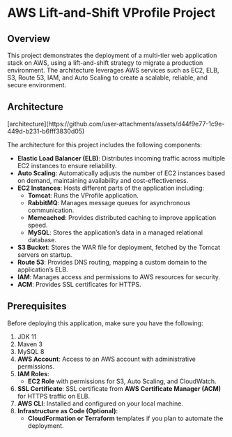 <h1>AWS Lift-and-Shift VProfile Project</h1>

<h2 id="overview">Overview</h2>
<p>
  This project demonstrates the deployment of a multi-tier web application stack on AWS, using a lift-and-shift strategy to migrate a production environment. The architecture leverages 
  AWS services such as EC2, ELB, S3, Route 53, IAM, and Auto Scaling to create a scalable, reliable, and secure environment.
</p>

<h2 id="architecture">Architecture</h2>
<p>
    [architecture](https://github.com/user-attachments/assets/d44f9e77-1c9e-449d-b231-b6fff3830d05)
</p>
<p>
    The architecture for this project includes the following components:
</p>
<ul>
    <li><strong>Elastic Load Balancer (ELB)</strong>: Distributes incoming traffic across multiple EC2 instances to ensure reliability.</li>
    <li><strong>Auto Scaling</strong>: Automatically adjusts the number of EC2 instances based on demand, maintaining availability and cost-effectiveness.</li>
    <li><strong>EC2 Instances</strong>: Hosts different parts of the application including:
        <ul>
            <li><strong>Tomcat</strong>: Runs the VProfile application.</li>
            <li><strong>RabbitMQ</strong>: Manages message queues for asynchronous communication.</li>
            <li><strong>Memcached</strong>: Provides distributed caching to improve application speed.</li>
            <li><strong>MySQL</strong>: Stores the application’s data in a managed relational database.</li>
        </ul>
    </li>
    <li><strong>S3 Bucket</strong>: Stores the WAR file for deployment, fetched by the Tomcat servers on startup.</li>
    <li><strong>Route 53</strong>: Provides DNS routing, mapping a custom domain to the application’s ELB.</li>
    <li><strong>IAM</strong>: Manages access and permissions to AWS resources for security.</li>
    <li><strong>ACM</strong>: Provides SSL certificates for HTTPS.</li>
</ul>

<h2 id="prerequisites">Prerequisites</h2>
<p>Before deploying this application, make sure you have the following:</p>
<ol>
    <li>JDK 11</li> 
    <li>Maven 3</li> 
    <li>MySQL 8</li>
    <li><strong>AWS Account</strong>: Access to an AWS account with administrative permissions.</li>
    <li><strong>IAM Roles</strong>:
        <ul>
            <li><strong>EC2 Role</strong> with permissions for S3, Auto Scaling, and CloudWatch.</li>
        </ul>
    </li>
    <li><strong>SSL Certificate</strong>: SSL certificate from <strong>AWS Certificate Manager (ACM)</strong> for HTTPS traffic on ELB.</li>
    <li><strong>AWS CLI</strong>: Installed and configured on your local machine.</li>
    <li><strong>Infrastructure as Code (Optional)</strong>:
        <ul>
            <li><strong>CloudFormation or Terraform</strong> templates if you plan to automate the deployment.</li>
        </ul>
    </li>
</ol>

